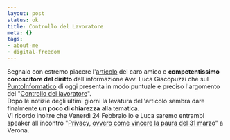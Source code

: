 ```yaml
--- 
layout: post
status: ok
title: Controllo del Lavoratore
meta: {}
tags: 
- about-me
- digital-freedom
---
```

Segnalo con estremo piacere l'[articolo](http://punto-informatico.it/p.asp?i=57919) del caro amico e **competentissimo conoscitore del diritto** dell'informazione Avv. Luca Giacopuzzi che sul [PuntoInformatico](http://punto-informatico.it/p.asp?i=57919) di oggi presenta in modo puntuale e preciso l'argomento del "[Controllo del lavoratore](http://punto-informatico.it/p.asp?i=57919)".  
Dopo le notizie degli ultimi giorni la levatura dell'articolo sembra dare finalmente **un poco di chiarezza** alla tematica.  
Vi ricordo inoltre che Venerdì 24 Febbraio io e Luca saremo entrambi speaker all'incontro "[Privacy, ovvero come vincere la paura del 31 marzo](http://www.lastknight.com/2006/02/15/verona-24-febbraio-2006-privacy-ovvero-come-vincere-la-paura-del-31-marzo/)" a Verona. 
